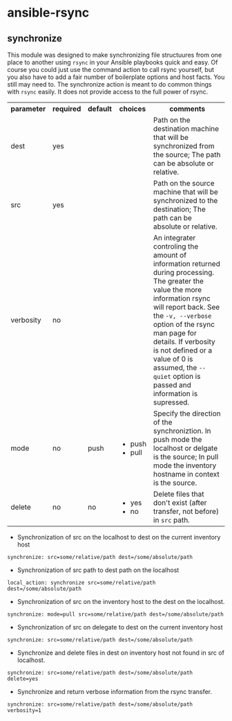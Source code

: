 ansible-rsync
=============

## synchronize


This module was designed to make synchronizing file structuures from one place to another using `rsync` in your Ansible playbooks quick and easy. Of course you could just use the command action to call rsync yourself, but you also have to add a fair number of boilerplate options and host facts. You still may need to. The synchronize action is meant to do common things with `rsync` easily. It does not provide access to the full power of rsync. 

<table>
<tr>
<th class="head">parameter</th>
<th class="head">required</th>
<th class="head">default</th>
<th class="head">choices</th>
<th class="head">comments</th>
</tr>
<tr>
<td>dest</td>
<td>yes</td>
<td></td>
<td><ul></ul></td>
<td>Path on the destination machine that will be synchronized from the source; The path can be absolute or relative.</td>
</tr>
<tr>
<td>src</td>
<td>yes</td>
<td></td>
<td><ul></ul></td>
<td>Path on the source machine that will be synchronized to the destination; The path can be absolute or relative.</td>
</tr>
<tr>
<td>verbosity</td>
<td>no</td>
<td></td>
<td><ul></ul></td>
<td>An integrater controling the amount of information returned during processing. The greater the value the more information rsync will report back. See the <code>-v, --verbose</code> option of the rsync man page for details. If verbosity is not defined or a value of 0 is assumed, the <code>--quiet</code> option is passed and information is supressed.</td>
</tr>
<tr>
<td>mode</td>
<td>no</td>
<td>push</td>
<td><ul><li>push</li><li>pull</li></ul></td>
<td>Specify the direction of the synchroniztion. In push mode the localhost or delgate is the  source; In pull mode the inventory hostname in context is the source.</td>
</tr>
<tr>
<td>delete</td>
<td>no</td>
<td>no</td>
<td><ul><li>yes</li><li>no</li></ul></td>
<td>Delete files that don't exist (after transfer, not before) in <code>src</code> path.</td>
</tr>
</table>

* Synchronization of src on the localhost to dest on the current inventory host

```
synchronize: src=some/relative/path dest=/some/absolute/path
```
* Synchronization of src path to dest path on the localhost

```
local_action: synchronize src=some/relative/path dest=/some/absolute/path
```
* Synchronization of src on the inventory host to the dest on the localhost.

```
synchronize: mode=pull src=some/relative/path dest=/some/absolute/path
```
* Synchronization of src on delegate to dest on the current inventory host

```
synchronize: src=some/relative/path dest=/some/absolute/path
```
* Synchronize and delete files in dest on inventory host not found in src of localhost.

```
synchronize: src=some/relative/path dest=/some/absolute/path delete=yes
```
* Synchronize and return verbose information from the rsync transfer.

```
synchronize: src=some/relative/path dest=/some/absolute/path verbosity=1
```


